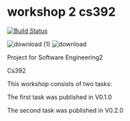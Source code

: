 # workshop 2 cs392
[![Build Status](https://app.travis-ci.com/RawanAbdul/project-r.svg?branch=main)](https://app.travis-ci.com/RawanAbdul/project-r)


![download (1)](https://user-images.githubusercontent.com/92299910/146172271-66329e95-2fc5-4e1f-91a7-111e28af7877.jpg)
![download](https://user-images.githubusercontent.com/92299910/146172537-cca135d9-5b52-4c6d-a06c-7d61876b7e6c.png)


Project for Software Engineering2 

Cs392

This workshop consists of two tasks:

The first task was published in V0.1.0

The second task was published in V0.2.0
